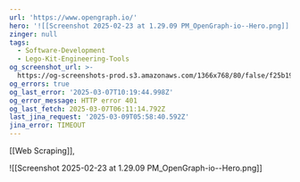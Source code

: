 ```yaml
---
url: 'https://www.opengraph.io/'
hero: '![[Screenshot 2025-02-23 at 1.29.09 PM_OpenGraph-io--Hero.png]]'
zinger: null
tags:
  - Software-Development
  - Lego-Kit-Engineering-Tools
og_screenshot_url: >-
  https://og-screenshots-prod.s3.amazonaws.com/1366x768/80/false/f25b1986d91d2d85c1941a9edbec346ae1fcc3300267fc9564ac349ca0764f8b.jpeg
og_errors: true
og_last_error: '2025-03-07T10:19:44.998Z'
og_error_message: HTTP error 401
og_last_fetch: 2025-03-07T06:11:14.792Z
last_jina_request: '2025-03-09T05:58:40.592Z'
jina_error: TIMEOUT
---
```

[[Web Scraping]], 

![[Screenshot 2025-02-23 at 1.29.09 PM_OpenGraph-io--Hero.png]]
